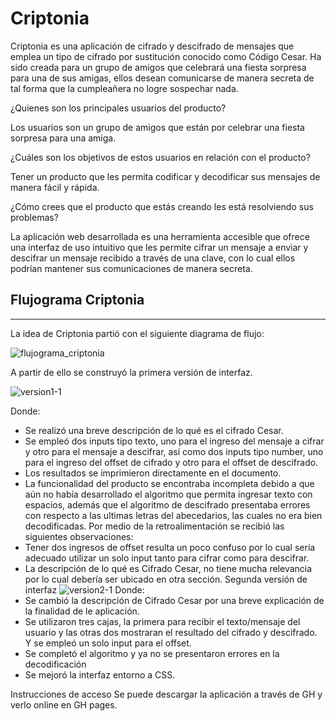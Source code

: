 # Criptonia

Criptonia es una aplicación de cifrado y descifrado de mensajes que emplea un tipo de cifrado por sustitución conocido como Código Cesar. Ha sido creada para un grupo de amigos que celebrará una fiesta sorpresa para una de sus amigas, ellos desean comunicarse de manera secreta de tal forma que la cumpleañera no logre sospechar nada.  

¿Quienes son los principales usuarios del producto?

Los usuarios son un grupo de amigos que están por celebrar una fiesta sorpresa para una amiga.

¿Cuáles son los objetivos de estos usuarios en relación con el producto?

Tener un producto que les permita codificar y decodificar  sus mensajes de manera fácil y rápida.

¿Cómo crees que el producto que estás creando les está resolviendo sus problemas?

La aplicación web desarrollada es una herramienta accesible que ofrece una interfaz de uso intuitivo que les permite cifrar un mensaje a enviar y descifrar un mensaje recibido a través de una clave, con lo cual ellos podrían mantener sus comunicaciones de manera secreta.
## Flujograma Criptonia
--------------------------
La idea de Criptonia partió con el siguiente diagrama de flujo: 

![flujograma_criptonia](https://user-images.githubusercontent.com/39382009/40922237-55533d14-67d7-11e8-929f-6bd7353009b2.png)

A partir de ello se construyó la primera versión de interfaz.

![version1-1](https://user-images.githubusercontent.com/39382009/40922604-43688040-67d8-11e8-8bc4-de773f88f14e.png)

Donde:
-	Se realizó una breve descripción de lo qué es el cifrado Cesar.
-	Se empleó dos inputs tipo texto, uno para el ingreso del mensaje a cifrar y otro para el mensaje a descifrar, así como dos inputs tipo number, uno para el ingreso del offset de cifrado y otro para el offset de descifrado.
-	Los resultados se imprimieron directamente en el documento.
-	La funcionalidad del producto se encontraba incompleta debido a que aún no había desarrollado el algoritmo que permita ingresar texto con espacios, además que el algoritmo de descifrado presentaba errores con respecto a las ultimas letras del abecedarios, las cuales no era bien decodificadas.
Por medio de la retroalimentación se recibió las siguientes observaciones:
-	Tener dos ingresos de offset resulta un poco confuso por lo cual sería adecuado utilizar un solo input tanto para cifrar como para descifrar.
-	La descripción de lo qué es Cifrado Cesar, no tiene mucha relevancia por lo cual debería ser ubicado en otra sección.
Segunda versión de interfaz
![version2-1](https://user-images.githubusercontent.com/39382009/40922748-954129d0-67d8-11e8-9255-63375f02905c.png)
Donde:
-	Se cambió la descripción de Cifrado Cesar por una breve explicación de la finalidad de le aplicación.
-	Se utilizaron tres cajas, la primera para recibir el texto/mensaje del usuario y las otras dos mostraran el resultado del cifrado y descifrado. Y se empleó un solo input para el offset.
-	Se completó el algoritmo y ya no se presentaron errores en la decodificación
-	Se mejoró la interfaz entorno a CSS.

Instrucciones de acceso
Se puede descargar la aplicación a través de GH y verlo online en GH pages.
